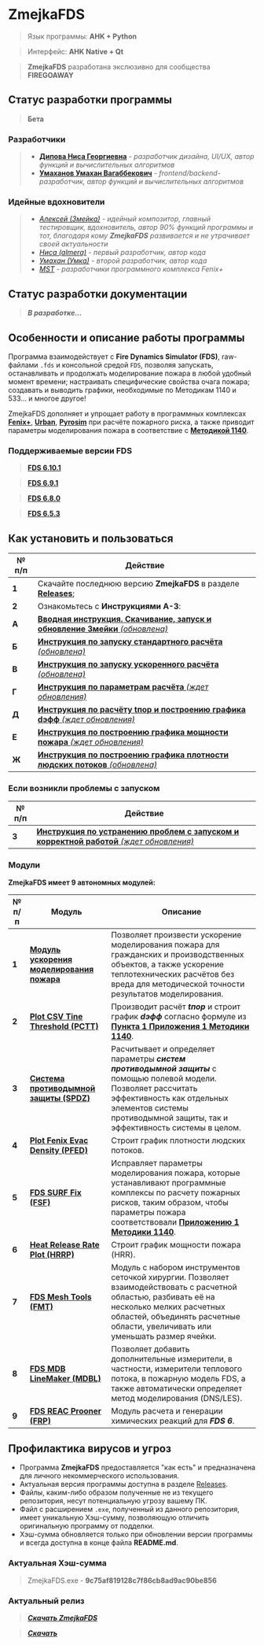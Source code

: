 # ZmejkaFDS

> Язык программы: **AHK + Python**

> Интерфейс: **AHK Native + Qt**

> **ZmejkaFDS** разработана экслюзивно для сообщества **FIREGOAWAY**

## Статус разработки программы

> **Бета**


### Разработчики

> - [**Дипова Ниса Георгиевна**](https://t.me/nisadypova) *- разработчик дизайна, UI/UX, автор функций и вычислительных алгоритмов*
> - [**Умаханов Умахан Вагаббекович**](https://t.me/delgado_wkf) *- frontend/backend-разработчик, автор функций и вычислительных алгоритмов*

### Идейные вдохновители

> - [*Алексей (Змейка)*](https://t.me/midnignt_express) *- идейный композитор, главный тестировщик, вдохновитель, автор 90% функций программы и тот, благодаря кому **ZmejkaFDS** развивается и не утрачивает своей актуальности*
> - [*Ниса (almera)*](https://t.me/nisadypova) *- первый разработчик, автор кода*
> - [*Умахан (Умка)*](https://t.me/delgado_wkf) *- второй разработчик, автор кода*
> - [*MST*](https://mst.su/) *- разработчики программного комплекса Fenix+*

## Статус разработки документации

> ***В разработке...***


## Особенности и описание работы программы

Программа взаимодействует с **Fire Dynamics Simulator (FDS)**, raw-файлами `.fds` и консольной средой `FDS`, позволяя запускать, останавливать и продолжать моделирование пожара в любой удобный момент времени; настраивать специфические свойства очага пожара; создавать и выводить графики, необходимые по Методикам 1140 и 533... и многое другое!

ZmejkaFDS дополняет и упрощает работу в программных комплексах [**Fenix+**](https://mst.su/fenix3/), [**Urban**](https://urbanpo.ru/), [**Pyrosim**](https://pyrosim.ru/polevaya-model-pozhara) при расчёте пожарного риска, а также приводит параметры моделирования пожара в соответствие с [**Методикой 1140**](https://ivo.garant.ru/#/document/406577165/paragraph/185/doclist/198/1/0/0/методика%201140:0).

### Поддерживаемые версии FDS

> [**FDS 6.10.1**](https://github.com/firemodels/fds/releases/tag/FDS-6.10.1)

> [**FDS 6.9.1**](https://github.com/firemodels/fds/releases/tag/FDS-6.9.1)

> [**FDS 6.8.0**](https://github.com/firemodels/fds/releases/tag/FDS-6.8.0)

> [**FDS 6.5.3**](https://github.com/firemodels/fds/releases/tag/FDS6.5.3)


## Как установить и пользоваться

|	№ п/п	|	Действие	|
|---------|---------|
|	**1**	|	Скачайте последнюю версию **ZmejkaFDS** в разделе [**Releases**](https://github.com/firegoaway/Zmejka/releases);	|
|	**2**	|	Ознакомьтесь с **Инструкциями** **А-З**:	|
|	**А**	|	[**Вводная инструкция. Скачивание, запуск и обновление Змейки** *(обновлена)*](https://github.com/firegoaway/Zmejka/blob/main/Zmejka_v0.14.1/ug/1%20Вводная%20инструкция%20для%20пользователя%20Змейки.md)	|
|	**Б**	|	[**Инструкция по запуску стандартного расчёта** *(обновлена)*](https://github.com/firegoaway/Zmejka/blob/main/Zmejka_v0.14.1/ug/2%20Инструкция%20по%20запуску%20стандартного%20расчёта.md)	|
|	**В**	|	[**Инструкция по запуску ускоренного расчёта** *(обновлена)*](https://github.com/firegoaway/Zmejka/blob/main/Zmejka_v0.14.1/ug/3%20Инструкция%20по%20запуску%20ускоренного%20расчёта.md)	|
|	**Г**	|	[**Инструкция по параметрам расчёта** *(ждет обновления)*](https://github.com/firegoaway/Zmejka/blob/main/Zmejka_v0.14.1/ug/4%20Инструкция%20по%20параметрам%20расчёта.md)	|
|	**Д**	|	[**Инструкция по расчёту tпор и построению графика dэфф** *(ждет обновления)*](https://github.com/firegoaway/Zmejka/blob/main/Zmejka_v0.14.1/ug/7%20Инструкция%20по%20расчёту%20tпор%20и%20построению%20графика%20dэфф.md)	|
|	**Е**	|	[**Инструкция по построению графика мощности пожара** *(ждет обновления)*](https://github.com/firegoaway/Zmejka/blob/main/Zmejka_v0.14.1/ug/5%20Инструкция%20по%20посмотрению%20графика%20мощности%20пожара.md)	|
|	**Ж**	|	[**Инструкция по построению графика плотности людских потоков** *(обновлена)*](https://github.com/firegoaway/Zmejka/blob/main/Zmejka_v0.14.1/ug/6%20Инструкция%20по%20посмотрению%20графика%20плотности%20людских%20потоков.md)	|

### Если возникли проблемы с запуском

|	№ п/п	|	Действие	|
|---------|---------|
|	**З**	|	[**Инструкция по устранению проблем с запуском и корректной работой** *(ждет обновления)*](https://github.com/firegoaway/Zmejka/blob/main/Zmejka_v0.14.1/misc/Инструкция%20по%20устранению%20проблем%20с%20запуском%20и%20корректной%20работой.md)	|

### Модули

**ZmejkaFDS имеет 9 автономных модулей:**

|	№ п/п	|	Модуль	|	Описание	|
|---------|---------|---------|
|	**1**	|	[**Модуль ускорения моделирования пожара**](https://github.com/firegoaway/Zmejka/blob/main/Zmejka_v0.14.1/ug/3%20Инструкция%20по%20запуску%20ускоренного%20расчёта.md)	| Позволяет произвести ускорение моделирования пожара для гражданских и производственных объектов, а также ускорение теплотехнических расчётов без вреда для методической точности результатов моделирования.	|
|	**2**	|	[**Plot CSV Tine Threshold (PCTT)**](https://github.com/firegoaway/Plot_CSV_Time_Threshhold)	| Производит расчёт ***tпор*** и строит график ***dэфф*** согласно формуле из [**Пункта 1 Приложения 1 Методики 1140**](https://ivo.garant.ru/#/document/406577165/paragraph/1532/doclist/6480/1/0/0/%D0%BC%D0%B5%D1%82%D0%BE%D0%B4%D0%B8%D0%BA%D0%B0%201140:0:~:text=%D0%B0%D0%B2%D1%82%D0%BE%D0%BC%D0%B0%D1%82%D0%B8%D1%87%D0%B5%D1%81%D0%BA%D0%B8%D1%85%20%D1%83%D1%81%D1%82%D0%B0%D0%BD%D0%BE%D0%B2%D0%BE%D0%BA%20%D0%BF%D0%BE%D0%B6%D0%B0%D1%80%D0%BE%D1%82%D1%83%D1%88%D0%B5%D0%BD%D0%B8%D1%8F-,1.%20%D0%92%D1%80%D0%B5%D0%BC%D1%8F%20%D0%B4%D0%BE%D1%81%D1%82%D0%B8%D0%B6%D0%B5%D0%BD%D0%B8%D1%8F%20%D0%BF%D0%BE%D1%80%D0%BE%D0%B3%D0%BE%D0%B2%D0%BE%D0%B3%D0%BE%20%D0%B7%D0%BD%D0%B0%D1%87%D0%B5%D0%BD%D0%B8%D1%8F%20%D0%BF%D0%B0%D1%80%D0%B0%D0%BC%D0%B5%D1%82%D1%80%D0%BE%D0%BC%2C%20%D0%B2%D0%BE%D0%B7%D0%B4%D0%B5%D0%B9%D1%81%D1%82%D0%B2%D1%83%D1%8E%D1%89%D0%B8%D0%BC%20%D0%BD%D0%B0%20%D0%BF%D0%BE%D0%B6%D0%B0%D1%80%D0%BD%D1%8B%D0%B9%20%D0%B8%D0%B7%D0%B2%D0%B5%D1%89%D0%B0%D1%82%D0%B5%D0%BB%D1%8C%2C%20%D0%BE%D0%BF%D1%80%D0%B5%D0%B4%D0%B5%D0%BB%D1%8F%D0%B5%D1%82%D1%81%D1%8F,%2C,-%D0%B3%D0%B4%D0%B5%20F%20%2D%20%D0%BF%D0%BB%D0%BE%D1%89%D0%B0%D0%B4%D1%8C).	|
|	**3**	|	[**Система противодымной защиты (SPDZ)**](https://github.com/firegoaway/INIT_md)	| Расчитывает и определяет параметры ***систем противодымной защиты*** с помощью полевой модели. Позволяет рассчитать эффективность как отдельных элементов системы противодымной защиты, так и эффективность системы в целом.	|
|	**4**	|	[**Plot Fenix Evac Density (PFED)**](https://github.com/firegoaway/Plot_Fenix_Evac_Density)	| Строит график плотности людских потоков.	|
|	**5**	|	[**FDS SURF Fix (FSF)**](https://github.com/firegoaway/Fds_SURF_fix)	| Исправляет параметры моделирования пожара, которые устанавливают программные комплексы по расчету пожарных рисков, таким образом, чтобы параметры пожара соответствовали [**Приложению 1 Методики 1140**](https://ivo.garant.ru/#/document/406577165/paragraph/185/doclist/198/1/0/0/методика%201140:0).	|
|	**6**	|	[**Heat Release Rate Plot (HRRP)**](https://github.com/firegoaway/Heat_Release_Rate_Plot)	| Строит график мощности пожара (HRR).	|
|	**7**	|	[**FDS Mesh Tools (FMT)**](https://github.com/firegoaway/FDS_Mesh_Tools)	| Модуль с набором инструментов сеточкой хирургии. Позволяет взаимодействовать с расчетной областью, разбивать её на несколько мелких расчетных областей, объединять расчетные области, увеличивать или уменьшать размер ячейки.	|
|	**8**	|	[**FDS MDB LineMaker (MDBL)**](https://github.com/firegoaway/FDS_MDB_LineMaker)	| Позволяет добавить дополнительные измерители, в частности, измерители теплового потока, в пожарную модель FDS, а также автоматически определяет метод моделирования (DNS/LES).	|
|	**9**	|	[**FDS REAC Prooner (FRP)**](https://github.com/firegoaway/FDS_REAC_Prooner)	| Модуль расчета и генерации химических реакций для ***FDS 6***.	|


## Профилактика вирусов и угроз
- Программа **ZmejkaFDS** предоставляется "как есть" и предназначена для личного некоммерческого использования.
- Актуальная версия программы доступна в разделе [Releases](https://github.com/firegoaway/Zmejka/releases).
- Файлы, каким-либо образом полученные не из текущего репозитория, несут потенциальную угрозу вашему ПК.
- Файл с расширением `.exe`, полученный из данного репозитория, имеет уникальную Хэш-сумму, позволяющую отличить оригинальную программу от подделки.
- Хэш-сумма обновляется только при обновлении версии программы и всегда доступна в конце файла **README.md**.

### Актуальная Хэш-сумма
> ZmejkaFDS.exe - **9c75af819128c7f86cb8ad9ac90be856**

### Актуальный релиз
> [***Скачать ZmejkaFDS***](https://github.com/firegoaway/Zmejka/releases/download/zmejkav0141/Zmejka_v0.14.1.zip)

> [***Скачать***](https://github.com/firegoaway/Zmejka/releases/download/zmejkav0141/Zmejka_v0.14.1.zip)
